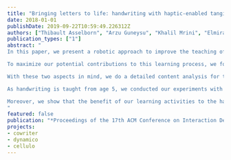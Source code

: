 ```yaml
---
title: "Bringing letters to life: handwriting with haptic-enabled tangible robots"
date: 2018-01-01
publishDate: 2019-09-22T10:59:49.226312Z
authors: ["Thibault Asselborn", "Arzu Guneysu", "Khalil Mrini", "Elmira Yadollahi", "Ayberk Ozgur", "Wafa Johal", "Pierre Dillenbourg"]
publication_types: ["1"]
abstract: "
In this paper, we present a robotic approach to improve the teaching of handwriting using the tangible, haptic-enabled and classroom-friendly Cellulo robots. Our efforts presented here are in line with the philosophy of the Cellulo platform: we aim to create a ready-to-use tool (i.e. a set of robot-assisted activities) to be used for teaching handwriting, one that is to coexist harmoniously with traditional tools and will contribute new added values to the learning process, complementing existing teaching practices.

To maximize our potential contributions to this learning process, we focus on two promising aspects of handwriting: the visual perception and the visual-motor coordination. These two aspects enhance in particular two sides of the representation of letters in the mind of the learner: the shape of the letter (the grapheme) and the way it is drawn, namely the dynamics of the letter (the ductus).

With these two aspects in mind, we do a detailed content analysis for the process of learning the representation of letters, which leads us to discriminate the specific skills involved in letter representation. We then compare our robotic method with traditional methods as well as with the combination of the two methods, in order to discover which of these skills can benefit from the use of Cellulo.

As handwriting is taught from age 5, we conducted our experiments with 17 five-year-old children in a public school. Results show a clear potential of our robot-assisted learning activities, with a visible improvement in certain skills of handwriting, most notably in creating the ductus of the letters, discriminating a letter among others and in the average handwriting speed.

Moreover, we show that the benefit of our learning activities to the handwriting process increases when it is used after traditional learning methods. These results lead to the initial insights into how such a tangible robotic learning technology may be used to create cost-effective collaborative scenarios for the learning of handwriting.
"
featured: false
publication: "*Proceedings of the 17th ACM Conference on Interaction Design and Children*"
projects:
- cowriter
- dynamico
- cellulo
---
```


